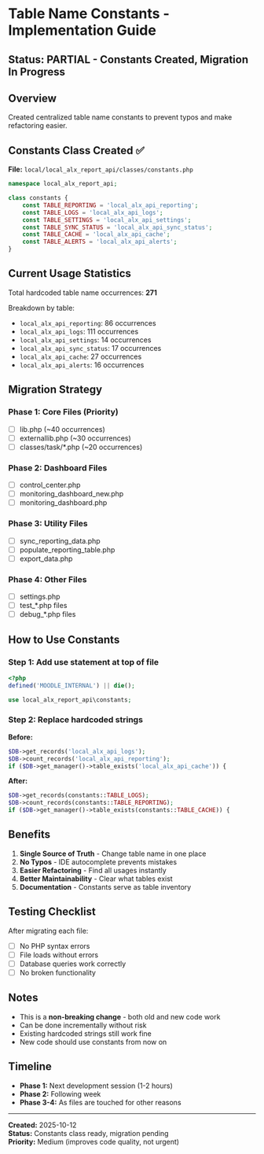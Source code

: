 # Table Name Constants - Implementation Guide

## Status: PARTIAL - Constants Created, Migration In Progress

## Overview
Created centralized table name constants to prevent typos and make refactoring easier.

## Constants Class Created ✅
**File:** `local/local_alx_report_api/classes/constants.php`

```php
namespace local_alx_report_api;

class constants {
    const TABLE_REPORTING = 'local_alx_api_reporting';
    const TABLE_LOGS = 'local_alx_api_logs';
    const TABLE_SETTINGS = 'local_alx_api_settings';
    const TABLE_SYNC_STATUS = 'local_alx_api_sync_status';
    const TABLE_CACHE = 'local_alx_api_cache';
    const TABLE_ALERTS = 'local_alx_api_alerts';
}
```

## Current Usage Statistics
Total hardcoded table name occurrences: **271**

Breakdown by table:
- `local_alx_api_reporting`: 86 occurrences
- `local_alx_api_logs`: 111 occurrences
- `local_alx_api_settings`: 14 occurrences
- `local_alx_api_sync_status`: 17 occurrences
- `local_alx_api_cache`: 27 occurrences
- `local_alx_api_alerts`: 16 occurrences

## Migration Strategy

### Phase 1: Core Files (Priority)
- [ ] lib.php (~40 occurrences)
- [ ] externallib.php (~30 occurrences)
- [ ] classes/task/*.php (~20 occurrences)

### Phase 2: Dashboard Files
- [ ] control_center.php
- [ ] monitoring_dashboard_new.php
- [ ] monitoring_dashboard.php

### Phase 3: Utility Files
- [ ] sync_reporting_data.php
- [ ] populate_reporting_table.php
- [ ] export_data.php

### Phase 4: Other Files
- [ ] settings.php
- [ ] test_*.php files
- [ ] debug_*.php files

## How to Use Constants

### Step 1: Add use statement at top of file
```php
<?php
defined('MOODLE_INTERNAL') || die();

use local_alx_report_api\constants;
```

### Step 2: Replace hardcoded strings

**Before:**
```php
$DB->get_records('local_alx_api_logs');
$DB->count_records('local_alx_api_reporting');
if ($DB->get_manager()->table_exists('local_alx_api_cache')) {
```

**After:**
```php
$DB->get_records(constants::TABLE_LOGS);
$DB->count_records(constants::TABLE_REPORTING);
if ($DB->get_manager()->table_exists(constants::TABLE_CACHE)) {
```

## Benefits

1. **Single Source of Truth** - Change table name in one place
2. **No Typos** - IDE autocomplete prevents mistakes
3. **Easier Refactoring** - Find all usages instantly
4. **Better Maintainability** - Clear what tables exist
5. **Documentation** - Constants serve as table inventory

## Testing Checklist

After migrating each file:
- [ ] No PHP syntax errors
- [ ] File loads without errors
- [ ] Database queries work correctly
- [ ] No broken functionality

## Notes

- This is a **non-breaking change** - both old and new code work
- Can be done incrementally without risk
- Existing hardcoded strings still work fine
- New code should use constants from now on

## Timeline

- **Phase 1:** Next development session (1-2 hours)
- **Phase 2:** Following week
- **Phase 3-4:** As files are touched for other reasons

---

**Created:** 2025-10-12  
**Status:** Constants class ready, migration pending  
**Priority:** Medium (improves code quality, not urgent)
